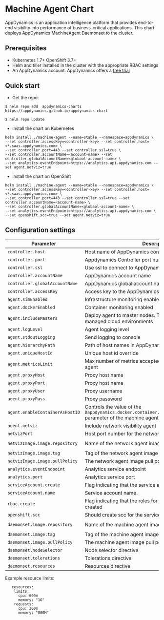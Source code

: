 # Machine Agent Chart

AppDynamics is an application intelligence platform that provides end-to-end visibility into performance of business-critical applications.
This chart deploys AppDynamics MachineAgent Daemonset to the cluster.

## Prerequisites

* Kubernetes 1.7+ OpenShift 3.7+
* Helm and tiller installed in the cluster with the appropriate RBAC settings
*  An AppDynamics account. AppDynamics offers a [free trial](https://www.appdynamics.com/free-trial/)

## Quick start

* Get the repo:

```
$ helm repo add  appdynamics-charts https://appdynamics.github.io/appdynamics-chart

$ helm repo update

```

* Install the chart on Kubernetes

```
helm install ./machine-agent --name=stable --namespace=appdynamics \
--set controller.accessKey=<controller-key> --set controller.host=<*.saas.appdynamics.com> \
--set controller.port=443 --set controller.ssl=true \
--set controller.accountName=<account-name> --set controller.globalAccountName=<globaol-account-name> \
--set analytics.eventEndpoint=https://analytics.api.appdynamics.com --set agent.netviz=true
```

* Install the chart on OpenShift

```
helm install ./machine-agent --name=stable --namespace=appdynamics \
--set controller.accessKey=<controller-key> --set controller.host=<*.saas.appdynamics.com> \
--set controller.port=443 --set controller.ssl=true --set controller.accountName=<account-name> \
--set controller.globalAccountName=<globaol-account-name> \
--set analytics.eventEndpoint=https://analytics.api.appdynamics.com \
--set openshift.scc=true --set agent.netviz=true

```

## Configuration settings

| Parameter                 | Description                                                  | Default                    |
| ------------------------- | ------------------------------------------------------------ | -------------------------- |
| `controller.host`                 | Host name of AppDynamics controller                 |                          |
| `controller.port`              | Appdynamics Controller port number | `443`|
| `controller.ssl`                  | Use ssl to connect to AppDynamics controller                |   `true`                      |
| `controller.accountName`     | AppDynamics account name | customer1
| `controller.globalAccountName` | AppDynamics global account name | |
| `controller.accessKey`             | Access key to the AppDynamics controller                             |                     |
| `agent.simEnabled`         | Infrastructure monitoring enabled                          | `true`                    |
| `agent.dockerEnabled`             | Container monitoring enabled                                       | `true`  |
| `agent.includeMasters`             | Deploy agent to master nodes. The flag has no effect in managed cloud environments                                       | `true`  |
| `agent.logLevel`        | Agent logging level                                             | `info`             |
| `agent.stdoutLogging`               | Send logging to console                        | `false`            |
| `agent.hierarchyPath`               | Path of host names in AppDynamics controller                 |      |
| `agent.uniqueHostId`              | Unique host id override                   |                  |
| `agent.metricsLimit`            | Max number of metrics accepted by the controller from the agent                             | `4000`                      |
| `agent.proxyHost`             | Proxy host name |                      |
| `agent.proxyPort`          | Proxy host name |            |
| `agent.proxyUser`             | Proxy username               |         
| `agent.proxyPass`             | Proxy password                  |
| `agent.enableContainerAsHostID` | Controls the value of the `Dappdynamics.docker.container.containerIdAsHostId.enabled` parameter of the machine agent | `false` |
| `agent.netviz` | Include network visibility agent | `false` |
| `netvizPort` | Host port number for the network visibility agent | 3892 |
| `netvizImage.image.repository` | Name of the network agent image | `docker.io/appdynamics/machine-agent-netviz`
| `netvizImage.image.tag` | Tag of the network agent image | `latest`
| `netvizImage.image.pullPolicy` | The network agent image pull policy| `Always`
| `analytics.eventEndpoint`     | Analytics service endpoint   | `https://analytics.api.appdynamics.com/`
| `analytics.port`             | Analytics service port       | 
| `serviceAccount.create`       | Flag indicating that the service account will be created | `true`
| `serviceAccount.name`       | Service account name.   | appdynamics-infraviz
| `rbac.create`            | Flag indicating that the roles for the service account will be created | `true`
| `openshift.scc`    | Should create scc for the service account. | `false`
| `daemonset.image.repository` | Name of the machine agent image | `docker.io/appdynamics/machine-agent-analytics`
| `daemonset.image.tag` | Tag of the machine agent image | `latest`
| `daemonset.image.pullPolicy` | The machine agent image pull policy| `Always`
| `daemonset.nodeSelector` | Node selector directive |
| `daemonset.tolerations ` | Tolerations directive |
| `daemonset.resources ` | Resources directive  | See below


Example resource limits:

```
   resources:
    limits:
      cpu: 600m
      memory: "1G"
    requests: 
      cpu: 300m
      memory: "800M"
```



 
